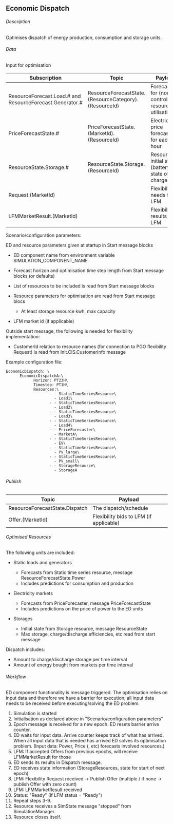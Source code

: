 ## **Economic Dispatch**

###### Description

Optimises dispatch of energy production, consumption and storage units.

###### Data

Input for optimisation

| Subscription | Topic | Payload |
| --- | --- | --- |
| ResourceForecast.Load.# and ResourceForecast.Generator.# | ResourceForecastState.(ResourceCategory).(ResourceId) | Forecasts for (non-controllable) resource utilisation |
| PriceForecastState.# | PriceForecastState.(MarketId).(ResourceId) | Electricity price forecasts for each hour |
| ResourceState.Storage.# | ResourceState.Storage.(ResourceId) | Resource initial state (battery state of charge) |
| Request.(MarketId) |  | Flexibility needs from LFM |
| LFMMarketResult.(MarketId) | | Flexibility results from LFM |

Scenario/configuration parameters:

ED and resource parameters given at startup in Start message blocks

- ED component name from environment variable SIMULATION_COMPONENT_NAME
- Forecast horizon and optimisation time step length from Start message blocks (or defaults)
- List of resources to be included is read from Start message blocks
- Resource parameters for optimisation are read from Start message blocs

    - At least storage resource kwh, max capacity

- LFM market id (if applicable)

Outside start message, the following is needed for flexibility implementation:

- CustomerId relation to resource names (for connection to PGO flexibility Request) is read from Init.CIS.CustomerInfo message

Example configuration file:

```nohighlight
EconomicDispatch: \
      EconomicDispatchA:\
            Horizon: PT23H\
            Timestep: PT1H\
            Resources:\
                   - - StaticTimeSeriesResource\
                     - Load1\
                   - - StaticTimeSeriesResource\
                     - Load2\
                   - - StaticTimeSeriesResource\
                     - Load3\
                   - - StaticTimeSeriesResource\
                     - Load4\
                   - - PriceForecaster\
                     - MarketA\
                   - - StaticTimeSeriesResource\
                     - EV\
                   - - StaticTimeSeriesResource\
                     - PV_large\
                   - - StaticTimeSeriesResource\
                     - PV_small\
                   - - StorageResource\
                     - StorageA
```

###### Publish

| Topic | Payload |
| --- | --- |
| ResourceForecastState.Dispatch | The dispatch/schedule |
| Offer.(MarketId) | Flexibility bids to LFM (if applicable) |

###### Optimised Resources

The following units are included:

- Static loads and generators

  - Forecasts from Static time series resource, message ResourceForecastState.Power
  - Includes predictions for consumption and production
- Electricity markets

  - Forecasts from PriceForecaster, message PriceForecastState
  - Includes predictions on the price of power to the ED units
- Storages

  - Initial state from Storage resource, message ResourceState
  - Max storage, charge/discharge efficiencies, etc read from start message

Dispatch includes:

- Amount to charge/discharge storage per time interval
- Amount of energy bought from markets per time interval

###### Workflow

ED component functionality is message triggered. The optimisation relies on input data and therefore we have a barrier for execution; all input data needs to be received before executing/solving the ED problem:

1. Simulation is started
2. Initialisation as declared above in "Scenario/configuration parameters"
3. Epoch message is received for a new epoch. ED resets barrier arrive counter.
4. ED waits for input data. Arrive counter keeps track of what has arrived. When all input data that is needed has arrived ED solves its optimisation problem. (Input data: Power, Price (, etc) forecasts involved resources.)
5. LFM: If accepted Offers from previous epochs, will receive LFMMarketResult for those
6. ED sends its results in Dispatch message.
7. ED receives state information (StorageResources, state for start of next epoch)
8. LFM: Flexibility Request received → Publish Offer (multiple / if none → publish Offer with zero count)
9. LFM: LFMMarketResult received
10. Status: "Ready"        (If LFM status = "Ready")
11. Repeat steps 3-9.
12. Resource receives a SimState message "stopped" from SimulationManager.
13. Resource closes itself.